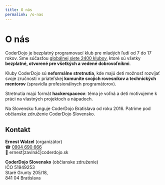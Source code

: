 ```yaml
---
title: O nás
permalink: /o-nas
---
```


# O nás

CoderDojo je bezplatný programovací klub pre mladých ľudí od 7 do 17 rokov. Sme súčasťou [globálnej siete 2400 klubov](https://coderdojo.com/), ktoré sú všetky **bezplatné, otvorené pre všetkých a vedené dobrovoľníkmi**.

Kluby CoderDojo sú **neformálne stretnutia**, kde majú deti možnosť rozvíjať svoje zručnosti v priateľskej **komunite svojich rovesníkov a technických mentorov** (spravidla profesionálnych programátorov).

Stretnutia majú formát **hackerspaceov**: téma je voľná a deti motivujeme k práci na vlastných projektoch a nápadoch.

Na Slovensku funguje CoderDojo Bratislava od roku 2016. Patríme pod občianske združenie CoderDojo Slovensko.

## Kontakt

**Ernest Walzel** (organizátor)<br>
☎ [0904 690 666](tel:+421904690666)<br>
📧 ernest[zavináč]coderdojo.sk

**CoderDojo Slovensko** (občianske združenie)<br>
IČO 51949253<br>
Staré Grunty 205/18,<br>
841 04 Bratislava
